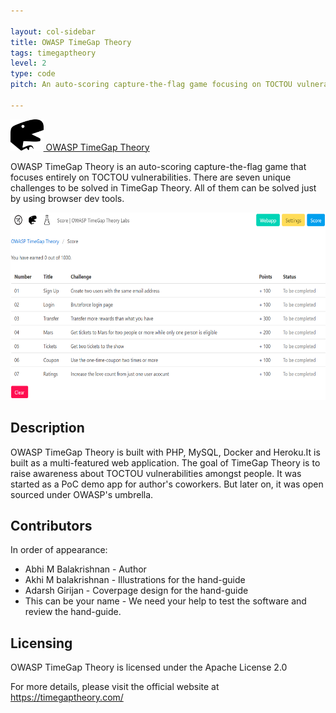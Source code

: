 ```yaml
---

layout: col-sidebar
title: OWASP TimeGap Theory
tags: timegaptheory
level: 2
type: code
pitch: An auto-scoring capture-the-flag game focusing on TOCTOU vulnerabilities

---
```


[<img src="assets/images/favicon.png" alt="OWASP-TimeGap-Theory-logo" height="50"/> OWASP TimeGap Theory](https://timegaptheory.com/)


OWASP TimeGap Theory is an auto-scoring capture-the-flag game that focuses entirely on TOCTOU vulnerabilities. There are seven unique challenges to be solved in TimeGap Theory. All of them can be solved just by using browser dev tools.

<img src="assets/images/timegaptheory.png" alt="OWASP-TimeGap-Theory-logo" height="300"/>


## Description

OWASP TimeGap Theory is built with PHP, MySQL, Docker and Heroku.It is built as a multi-featured web application. The goal of TimeGap Theory is to raise awareness about TOCTOU vulnerabilities amongst people. It was started as a PoC demo app for author's coworkers. But later on, it was open sourced under OWASP's umbrella.

## Contributors

In order of appearance:

* Abhi M Balakrishnan - Author
* Akhi M balakrishnan - Illustrations for the hand-guide 
* Adarsh Girijan - Coverpage design for the hand-guide
* This can be your name - We need your help to test the software and review the hand-guide.


## Licensing

OWASP TimeGap Theory is licensed under the Apache License 2.0

For more details, please visit the official website at https://timegaptheory.com/
